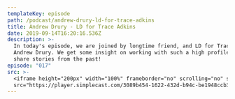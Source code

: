 ```yaml
---
templateKey: episode
path: /podcast/andrew-drury-ld-for-trace-adkins
title: Andrew Drury - LD for Trace Adkins
date: 2019-09-14T16:20:16.536Z
description: >-
  In today's episode, we are joined by longtime friend, and LD for Trace Adkins,
  Andrew Drury. We get some insight on working with such a high profile name and
  share stories from the past!
episode: "017"
src: >-
  <iframe height="200px" width="100%" frameborder="no" scrolling="no" seamless
  src="https://player.simplecast.com/3089b454-1622-432d-b94c-be1948ccb33c?dark=false"></iframe>
---
```

